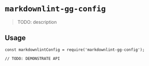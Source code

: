 # `markdownlint-gg-config`

> TODO: description

## Usage

```
const markdownlintConfig = require('markdownlint-gg-config');

// TODO: DEMONSTRATE API
```
